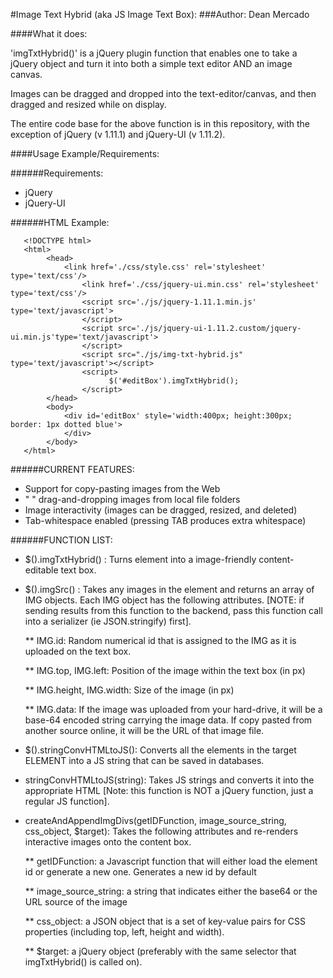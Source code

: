 #Image Text Hybrid (aka JS Image Text Box):
###Author: Dean Mercado

####What it does:

  'imgTxtHybrid()' is a jQuery plugin function that enables one to take a jQuery object and turn it into both a simple text editor AND an image canvas.

  Images can be dragged and dropped into the text-editor/canvas, and then dragged and resized while on display.

  The entire code base for the above function is in this repository, with the exception of jQuery (v 1.11.1) and jQuery-UI (v 1.11.2). 

####Usage Example/Requirements:

######Requirements:
* jQuery 
* jQuery-UI

######HTML Example:
```
   <!DOCTYPE html> 
   <html>
   		<head>
   			<link href='./css/style.css' rel='stylesheet' type='text/css'/>
				<link href='./css/jquery-ui.min.css' rel='stylesheet' type='text/css'/>
				<script src='./js/jquery-1.11.1.min.js' type='text/javascript'>
				</script>
				<script src='./js/jquery-ui-1.11.2.custom/jquery-ui.min.js'type='text/javascript'>
				</script>
				<script src="./js/img-txt-hybrid.js" type='text/javascript'></script>
				<script>
					  $('#editBox').imgTxtHybrid();
				</script>
   		</head>
   		<body>
   			<div id='editBox' style='width:400px; height:300px; border: 1px dotted blue'>
   			</div>
   		</body>
   </html> 
```
######CURRENT FEATURES:
* Support for copy-pasting images from the Web
* "         " drag-and-dropping images from local file folders
* Image interactivity (images can be dragged, resized, and deleted)
* Tab-whitespace enabled (pressing TAB produces extra whitespace)

######FUNCTION LIST:
* $(<ELEMENT>).imgTxtHybrid() : 
  Turns element into a image-friendly content-editable text box. 

* $(<ELEMENT>).imgSrc() :
  Takes any images in the element and returns an array of IMG objects. Each
  IMG object has the following attributes. [NOTE: if sending results from this
  function to the backend, pass this function call into a serializer (ie JSON.stringify) 
  first]. 

  ** IMG.id:
    Random numerical id that is assigned to the IMG as it is uploaded on the text box.
  
  ** IMG.top, IMG.left:
     Position of the image within the text box (in px)
  
  ** IMG.height, IMG.width:
     Size of the image (in px)
  
  ** IMG.data: 
     If the image was uploaded from your hard-drive, it will be a base-64 encoded string carrying
     the image data. If copy pasted from another source online, it will be the URL of that image file.

* $(<ELEMENT>).stringConvHTMLtoJS():
  Converts all the elements in the target ELEMENT into a JS string that can be saved in databases.

* stringConvHTMLtoJS(string):
  Takes JS strings and converts it into the appropriate HTML [Note: this function is NOT a jQuery function, just a regular JS function].

* createAndAppendImgDivs(getIDFunction, image_source_string, css_object, $target):
  Takes the following attributes and re-renders interactive images onto the content box.

  ** getIDFunction:
    a Javascript function that will either load the element id or generate a new one.
    Generates a new id by default

  ** image_source_string:
    a string that indicates either the base64 or the URL source of the image

  ** css_object:
    a JSON object that is a set of key-value pairs for CSS properties (including top, left,
    height and width).

  ** $target:
     a jQuery object (preferably with the same selector that imgTxtHybrid() is called on). 

